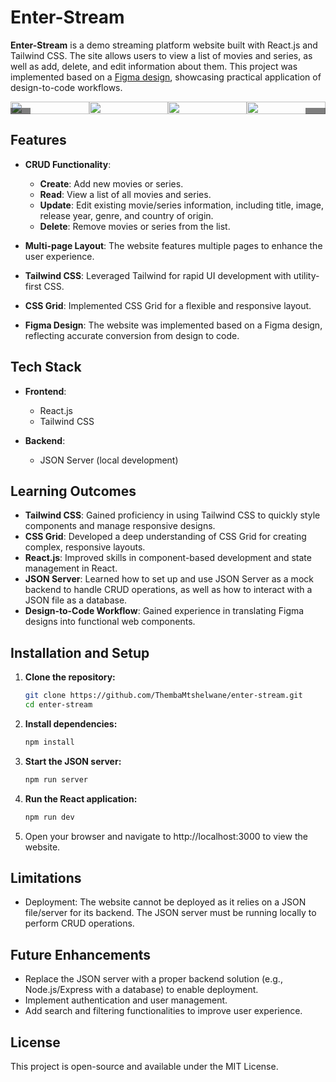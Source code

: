 # Enter-Stream

**Enter-Stream** is a demo streaming platform website built with React.js and Tailwind CSS. The site allows users to view a list of movies and series, as well as add, delete, and edit information about them. This project was implemented based on a [Figma design](https://www.figma.com/design/KcS8Gjwlfkm1PkCGLUBF1k/Untitled?node-id=8-270&t=ipdqPwcNJ1WfSmf7-0), showcasing practical application of design-to-code workflows.

<!-- Carousel Container -->
<div style="position: relative; max-width: 600px; margin: auto; overflow: hidden;">
  <!-- Slides -->
  <div class="carousel-slides" style="display: flex; transition: transform 0.5s ease;">
    <img src="images/image1.png" style="width: 100%; flex: 1;"/>
    <img src="images/image2.png" style="width: 100%; flex: 1;"/>
    <img src="images/image3.png" style="width: 100%; flex: 1;"/>
    <img src="images/image4.png" style="width: 100%; flex: 1;"/>
    <!-- Add more images as needed -->
  </div>
  <!-- Navigation -->
  <a class="prev" onclick="moveSlides(-1)" style="position: absolute; top: 50%; left: 0; background-color: rgba(0,0,0,0.5); color: white; padding: 10px;">&#10094;</a>
  <a class="next" onclick="moveSlides(1)" style="position: absolute; top: 50%; right: 0; background-color: rgba(0,0,0,0.5); color: white; padding: 10px;">&#10095;</a>
</div>

<!-- Carousel Script -->
<script>
  let slideIndex = 0;

  function showSlides(n) {
    const slides = document.querySelector(".carousel-slides");
    const slideCount = slides.children.length;
    if (n >= slideCount) slideIndex = 0;
    if (n < 0) slideIndex = slideCount - 1;
    slides.style.transform = `translateX(${-slideIndex * 100}%)`;
  }

  function moveSlides(n) {
    showSlides(slideIndex += n);
  }

  // Initialize the carousel
  showSlides(slideIndex);
</script>

## Features

- **CRUD Functionality**:
  - **Create**: Add new movies or series.
  - **Read**: View a list of all movies and series.
  - **Update**: Edit existing movie/series information, including title, image, release year, genre, and country of origin.
  - **Delete**: Remove movies or series from the list.
- **Multi-page Layout**: The website features multiple pages to enhance the user experience.

- **Tailwind CSS**: Leveraged Tailwind for rapid UI development with utility-first CSS.

- **CSS Grid**: Implemented CSS Grid for a flexible and responsive layout.

- **Figma Design**: The website was implemented based on a Figma design, reflecting accurate conversion from design to code.

## Tech Stack

- **Frontend**:

  - React.js
  - Tailwind CSS

- **Backend**:
  - JSON Server (local development)

## Learning Outcomes

- **Tailwind CSS**: Gained proficiency in using Tailwind CSS to quickly style components and manage responsive designs.
- **CSS Grid**: Developed a deep understanding of CSS Grid for creating complex, responsive layouts.
- **React.js**: Improved skills in component-based development and state management in React.
- **JSON Server**: Learned how to set up and use JSON Server as a mock backend to handle CRUD operations, as well as how to interact with a JSON file as a database.
- **Design-to-Code Workflow**: Gained experience in translating Figma designs into functional web components.

## Installation and Setup

1. **Clone the repository:**

   ```bash
   git clone https://github.com/ThembaMtshelwane/enter-stream.git
   cd enter-stream

   ```

2. **Install dependencies:**

   ```bash
   npm install

   ```

3. **Start the JSON server:**

   ```bash
   npm run server

   ```

4. **Run the React application:**

   ```bash
   npm run dev

   ```

5. Open your browser and navigate to http://localhost:3000 to view the website.

## Limitations

- Deployment: The website cannot be deployed as it relies on a JSON file/server for its backend. The JSON server must be running locally to perform CRUD operations.

## Future Enhancements

- Replace the JSON server with a proper backend solution (e.g., Node.js/Express with a database) to enable deployment.
- Implement authentication and user management.
- Add search and filtering functionalities to improve user experience.

## License

This project is open-source and available under the MIT License.
